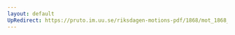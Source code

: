 ```yaml
---
layout: default
UpRedirect: https://pruto.im.uu.se/riksdagen-motions-pdf/1868/mot_1868__ak__69/mot_1868__ak__69-007.pdf
---
```

